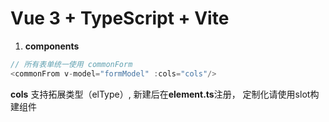 # Vue 3 + TypeScript + Vite

1. **components**

```js
// 所有表单统一使用 commonForm
<commonFrom v-model="formModel" :cols="cols"/>
```
**cols** 支持拓展类型（elType）, 新建后在**element.ts**注册， 定制化请使用slot构建组件